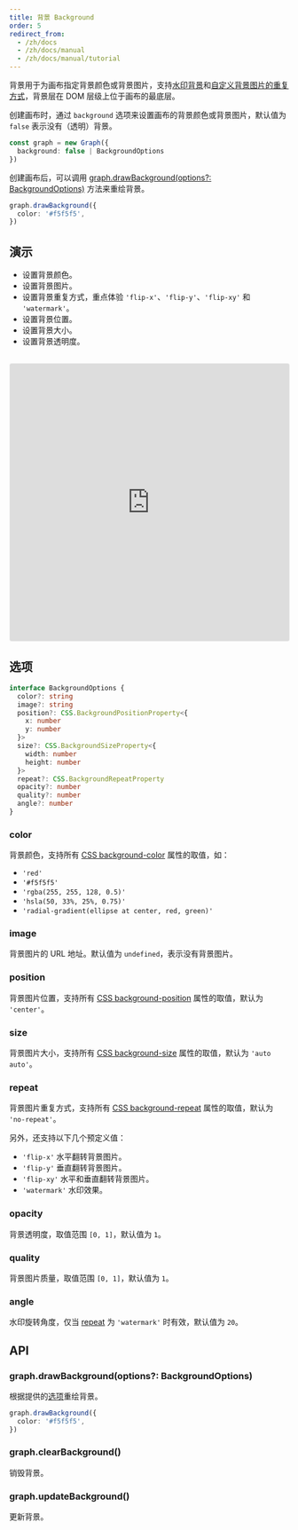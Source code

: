 ```yaml
---
title: 背景 Background
order: 5
redirect_from:
  - /zh/docs
  - /zh/docs/manual
  - /zh/docs/manual/tutorial
---
```


背景用于为画布指定背景颜色或背景图片，支持[水印背景](#repeat)和[自定义背景图片的重复方式]()，背景层在 DOM 层级上位于画布的最底层。

创建画布时，通过 `background` 选项来设置画布的背景颜色或背景图片，默认值为 `false` 表示没有（透明）背景。

```ts
const graph = new Graph({
  background: false | BackgroundOptions
})
```

创建画布后，可以调用 [graph.drawBackground(options?: BackgroundOptions)](#graphdrawbackgroundoptions-backgroundoptions) 方法来重绘背景。

```ts
graph.drawBackground({
  color: '#f5f5f5',
})
```

## 演示

- 设置背景颜色。
- 设置背景图片。
- 设置背景重复方式，重点体验 `'flip-x'`、`'flip-y'`、`'flip-xy'` 和 `'watermark'`。
- 设置背景位置。
- 设置背景大小。
- 设置背景透明度。

<iframe
  src="https://codesandbox.io/embed/x6-playground-background-xtneg?fontsize=14&hidenavigation=1&theme=light&view=preview"
  style="width:100%; height:500px; border:1px solid #f0f0f0; border-radius: 4px; overflow:hidden; margin-top:16px;"
  title="x6-playground-background"
  allow="accelerometer; ambient-light-sensor; camera; encrypted-media; geolocation; gyroscope; hid; microphone; midi; payment; usb; vr; xr-spatial-tracking"
  sandbox="allow-autoplay allow-forms allow-modals allow-popups allow-presentation allow-same-origin allow-scripts"
></iframe>

## 选项

```ts
interface BackgroundOptions {
  color?: string
  image?: string
  position?: CSS.BackgroundPositionProperty<{
    x: number
    y: number
  }>
  size?: CSS.BackgroundSizeProperty<{
    width: number
    height: number
  }>
  repeat?: CSS.BackgroundRepeatProperty
  opacity?: number
  quality?: number
  angle?: number
}
```

### color

背景颜色，支持所有 [CSS background-color](https://developer.mozilla.org/en-US/docs/Web/CSS/background-color) 属性的取值，如：
  - `'red'`
  - `'#f5f5f5'`
  - `'rgba(255, 255, 128, 0.5)'`
  - `'hsla(50, 33%, 25%, 0.75)'`
  - `'radial-gradient(ellipse at center, red, green)'`

### image 

背景图片的 URL 地址。默认值为 `undefined`，表示没有背景图片。

### position 

背景图片位置，支持所有 [CSS background-position](https://developer.mozilla.org/en-US/docs/Web/CSS/background-position) 属性的取值，默认为 `'center'`。

### size 

背景图片大小，支持所有 [CSS background-size](https://developer.mozilla.org/en-US/docs/Web/CSS/background-size) 属性的取值，默认为 `'auto auto'`。

### repeat 

背景图片重复方式，支持所有 [CSS background-repeat](https://developer.mozilla.org/en-US/docs/Web/CSS/background-repeat) 属性的取值，默认为 `'no-repeat'`。

另外，还支持以下几个预定义值：
  - `'flip-x'` 水平翻转背景图片。
  - `'flip-y'` 垂直翻转背景图片。
  - `'flip-xy'` 水平和垂直翻转背景图片。
  - `'watermark'` 水印效果。

### opacity 

背景透明度，取值范围 `[0, 1]`，默认值为 `1`。

### quality 

背景图片质量，取值范围 `[0, 1]`，默认值为 `1`。

### angle

水印旋转角度，仅当 [repeat](#repeat) 为 `'watermark'` 时有效，默认值为 `20`。

## API

### graph.drawBackground(options?: BackgroundOptions)

根据提供的[选项](#选项-backgroundoptions)重绘背景。

```ts
graph.drawBackground({
  color: '#f5f5f5',
})
```

### graph.clearBackground()

销毁背景。

### graph.updateBackground()

更新背景。

